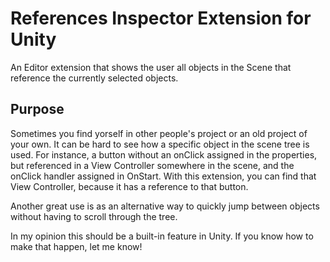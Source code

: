 # References Inspector Extension for Unity
An Editor extension that shows the user all objects in the Scene that reference the currently selected objects.

## Purpose
Sometimes you find yorself in other people's project or an old project of your own. It can be hard to see how a specific object in the scene tree is used.
For instance, a button without an onClick assigned in the properties, but referenced in a View Controller somewhere in the scene, and the onClick handler assigned in OnStart.
With this extension, you can find that View Controller, because it has a reference to that button.

Another great use is as an alternative way to quickly jump between objects without having to scroll through the tree.

In my opinion this should be a built-in feature in Unity. If you know how to make that happen, let me know!
